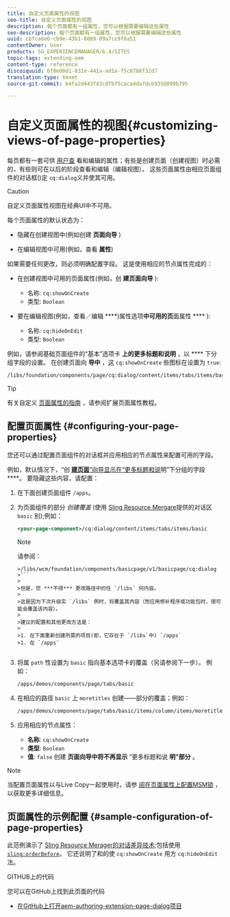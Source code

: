 ```yaml
---
title: 自定义页面属性的视图
seo-title: 自定义页面属性的视图
description: 每个页面都有一组属性，您可以根据需要编辑这些属性
seo-description: 每个页面都有一组属性，您可以根据需要编辑这些属性
uuid: cbfca6e6-cb9e-43b1-8889-09a7cc9f8a51
contentOwner: User
products: SG_EXPERIENCEMANAGER/6.4/SITES
topic-tags: extending-aem
content-type: reference
discoiquuid: 6f8e08d1-831e-441a-ad1a-f5c8788f32d7
translation-type: tm+mt
source-git-commit: b4fa2d443f43cdfbf5caca4da7dcb935d099b795

---
```



# 自定义页面属性的视图{#customizing-views-of-page-properties}

每页都有一套可供 [用户查](/help/sites-authoring/editing-page-properties.md) 看和编辑的属性；有些是创建页面（创建视图）时必需的，有些则可在以后的阶段查看和编辑（编辑视图）。 这些页面属性由相应页面组件的对话框()定 `cq:dialog`义并使其可用。

>[!CAUTION]
>
>自定义页面属性视图在经典UI中不可用。

每个页面属性的默认状态为：

* 隐藏在创建视图中(例如创建 **页面向导** )

* 在编辑视图中可用(例如，查看 **属性**)

如果需要任何更改，则必须明确配置字段。 这是使用相应的节点属性完成的：

* 在创建视图中可用的页面属性(例如，创 **建页面向导** ):

   * 名称: `cq:showOnCreate`
   * 类型: `Boolean`

* 要在编辑视图(例如，查看／编辑 ****)属性选项&#x200B;**中可用的页**&#x200B;面属性 **** ):

   * 名称: `cq:hideOnEdit`
   * 类型: `Boolean`

例如，请参阅基础页面组件的“基本”选项卡 **上的更多标题和说明** ，以 **** 下分组字段的设置。 在创建页面向 **导中** ，这 `cq:showOnCreate` 些图标在设置为 `true`:

```xml
/libs/foundation/components/page/cq:dialog/content/items/tabs/items/basic/items/column/items/moretitles
```

>[!TIP]
>
>有关自定义 [页面属性的指南](https://docs.adobe.com/content/help/en/experience-manager-learn/sites/developing/page-properties-technical-video-develop.html) ，请参阅扩展页面属性教程。

## 配置页面属性 {#configuring-your-page-properties}

您还可以通过配置页面组件的对话框并应用相应的节点属性来配置可用的字段。

例如，默认情况下，“创 [**建页面&#x200B;**”向导显示在“更多标题和说](/help/sites-authoring/managing-pages.md#creating-a-new-page)明”下分组的字段****。 要隐藏这些内容，请配置：

1. 在下面创建页面组件 `/apps`。
1. 为页面组件的部分 *创建覆盖* (使用 [Sling Resource Mergare](/help/sites-developing/sling-resource-merger.md)提供的对话区 `basic` 别);例如：

   ```xml
   <your-page-component>/cq:dialog/content/items/tabs/items/basic
   ```

   >[!NOTE]
   >
   >请参阅：
   >
   >
   ```
   >/libs/wcm/foundation/components/basicpage/v1/basicpage/cq:dialog
   >```
   >
   >但是，您 ***不得*** 更改路径中的任 `/libs` 何内容。
   >
   >这是因为下次升级实 `/libs` 例时，将覆盖其内容（而应用修补程序或功能包时，很可能会覆盖该内容）。
   >
   >建议的配置和其他更改方法是：
   >
   >1. 在下面重新创建所需的项目(即，它存在于 `/libs`中) `/apps`
   >1. 在 `/apps`


1. 将属 `path` 性设置为 `basic` 指向基本选项卡的覆盖（另请参阅下一步）。 例如：

   ```xml
   /apps/demos/components/page/tabs/basic
   ```

1. 在相应的路径 `basic` 上 `moretitles` 创建——部分的覆盖；例如：

   ```xml
   /apps/demos/components/page/tabs/basic/items/column/items/moretitles
   ```

1. 应用相应的节点属性：

   * **名称**: `cq:showOnCreate`
   * **类型**: `Boolean`
   * **值**: `false`
   创建 **页面向导中将不再显示** “更多标题和说 **明”部分** 。

>[!NOTE]
>
>当配置页面属性以与Live Copy一起使用时，请参 [阅在页面属性上配置MSM锁](/help/sites-developing/extending-msm.md#configuring-msm-locks-on-page-properties-touch-enabled-ui) ，以获取更多详细信息。

## 页面属性的示例配置 {#sample-configuration-of-page-properties}

此范例演示了 [Sling Resource Merager的对话差异技术](/help/sites-developing/sling-resource-merger.md);包括使用 [`sling:orderBefore`](/help/sites-developing/sling-resource-merger.md#properties)。 它还说明了和的使 `cq:showOnCreate` 用方 `cq:hideOnEdit`法。

GITHUB上的代码

您可以在GitHub上找到此页面的代码

* [在GitHub上打开aem-authoring-extension-page-dialog项目](https://github.com/Adobe-Marketing-Cloud/aem-authoring-extension-page-dialog)
